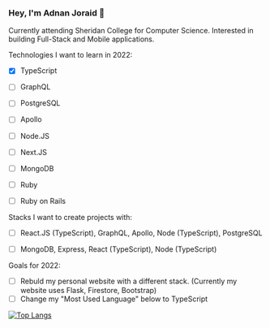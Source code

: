 ### Hey, I'm Adnan Joraid 👋

Currently attending Sheridan College for Computer Science. Interested in building Full-Stack and Mobile applications. 

Technologies I want to learn in 2022:

- [x] TypeScript
- [ ] GraphQL
- [ ] PostgreSQL
- [ ] Apollo
- [ ] Node.JS
- [ ] Next.JS
- [ ] MongoDB
- [ ] Ruby
- [ ] Ruby on Rails


Stacks I want to create projects with:
- [ ] React.JS (TypeScript), GraphQL, Apollo, Node (TypeScript), PostgreSQL
- [ ] MongoDB, Express, React (TypeScript), Node (TypeScript)


Goals for 2022:
- [ ] Rebuld my personal website with a different stack. (Currently my website uses Flask, Firestore, Bootstrap)
- [ ] Change my "Most Used Language" below to TypeScript 

[![Top Langs](https://github-readme-stats.vercel.app/api/top-langs/?username=adnanjoraid&layout=compact)](https://github.com/adnanjoraid/github-readme-stats)
<!--
**AdnanJoraid/AdnanJoraid** is a ✨ _special_ ✨ repository because its `README.md` (this file) appears on your GitHub profile.

Here are some ideas to get you started:
📫 How to reach me: [LinkedIn](https://www.linkedin.com/in/adnan-joraid-9ab2a320b/) | adnanjoraidca@gmail.com | [Personal Website](https://www.adnanjoraid.com)

- 🔭 I’m currently working on ...
- 🌱 I’m currently learning ...
- 👯 I’m looking to collaborate on ...
- 🤔 I’m looking for help with ...
- 💬 Ask me about ...
- 📫 How to reach me: ...
- 😄 Pronouns: ...
- ⚡ Fun fact: ...
![enter image description here](https://github-readme-stats.vercel.app/api?username=adnanjoraid&&show_icons=true&title_color=ffffff&icon_color=bb2acf&text_color=daf7dc&bg_color=151515)
-->
